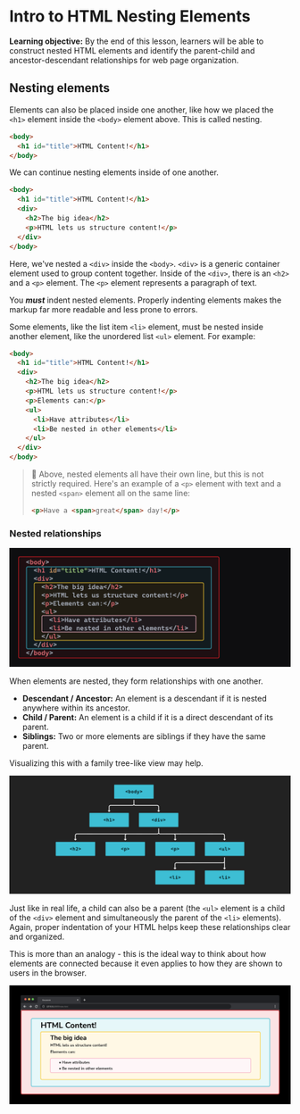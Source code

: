 <h1>
  <span class="headline">Intro to HTML</span>
  <span class="subhead">Nesting Elements</span>
</h1>

**Learning objective:** By the end of this lesson, learners will be able to construct nested HTML elements and identify the parent-child and ancestor-descendant relationships for web page organization.

## Nesting elements

Elements can also be placed inside one another, like how we placed the `<h1>` element inside the `<body>` element above. This is called nesting.

```html
<body>
  <h1 id="title">HTML Content!</h1>
</body>
```

We can continue nesting elements inside of one another.

```html
<body>
  <h1 id="title">HTML Content!</h1>
  <div>
    <h2>The big idea</h2>
    <p>HTML lets us structure content!</p>
  </div>
</body>
```

Here, we've nested a `<div>` inside the `<body>`. `<div>` is a generic container element used to group content together. Inside of the `<div>`, there is an `<h2>` and a `<p>` element. The `<p>` element represents a paragraph of text.

You ***must*** indent nested elements. Properly indenting elements makes the markup far more readable and less prone to errors.

Some elements, like the list item `<li>` element, must be nested inside another element, like the unordered list `<ul>` element. For example:

```html
<body>
  <h1 id="title">HTML Content!</h1>
  <div>
    <h2>The big idea</h2>
    <p>HTML lets us structure content!</p>
    <p>Elements can:</p>
    <ul>
      <li>Have attributes</li>
      <li>Be nested in other elements</li>
    </ul>
  </div>
</body>
```

> 🧠 Above, nested elements all have their own line, but this is not strictly required.
> Here's an example of a `<p>` element with text and a nested `<span>` element all on the same line:
>
> ```html
> <p>Have a <span>great</span> day!</p>
> ```

### Nested relationships

![HTML in the editor](./assets/nesting.png)

When elements are nested, they form relationships with one another.

- **Descendant / Ancestor:** An element is a descendant if it is nested anywhere within its ancestor.
- **Child / Parent:** An element is a child if it is a direct descendant of its parent.
- **Siblings:** Two or more elements are siblings if they have the same parent.

Visualizing this with a family tree-like view may help.

![The DOM tree](./assets/tree.png)

Just like in real life, a child can also be a parent (the `<ul>` element is a child of the `<div>` element and simultaneously the parent of the `<li>` elements). Again, proper indentation of your HTML helps keep these relationships clear and organized.

This is more than an analogy - this is the ideal way to think about how elements are connected because it even applies to how they are shown to users in the browser.

![HTML shown in the browser](./assets/html-in-the-browser.png)
